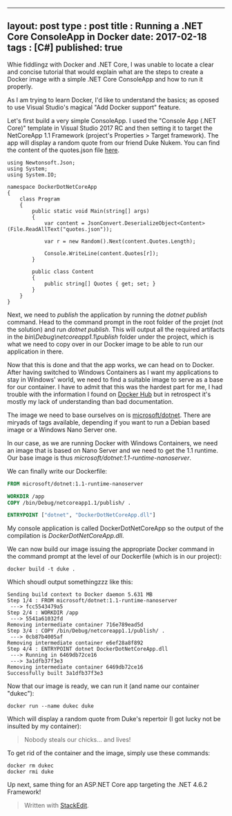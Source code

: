 
---
layout: post
type : post
title : Running a .NET Core ConsoleApp in Docker
date: 2017-02-18
tags : [C#]
published: true
---
Whie fiddlingz with Docker and .NET Core, I was unable to locate a clear and concise tutorial that would explain what are the steps to create a Docker image with a simple .NET Core ConsoleApp and how to run it properly.

As I am trying to learn Docker, I'd like to understand the basics; as oposed to use Visual Studio's magical "Add Docker support" feature.

Let's first build a very simple ConsoleApp. I used the "Console App (.NET Core)" template in Visual Studio 2017 RC and then setting it to target the NetCoreApp 1.1 Framework (project's Properties > Target framework). The app will display a random quote from our friend Duke Nukem. You can find the content of the quotes.json file [here](https://gist.github.com/Pvlerick/0765e5c6fc389444380aa44860de96e0).

```CSharp
using Newtonsoft.Json;
using System;
using System.IO;

namespace DockerDotNetCoreApp
{
    class Program
    {
        public static void Main(string[] args)
        {
            var content = JsonConvert.DeserializeObject<Content>(File.ReadAllText("quotes.json"));

            var r = new Random().Next(content.Quotes.Length);

            Console.WriteLine(content.Quotes[r]);
        }

        public class Content
        {
            public string[] Quotes { get; set; }
        }
    }
}
```

Next, we need to _publish_ the application by running the _dotnet publish_ command. Head to the command prompt in the root folder of the projet (not the solution) and run _dotnet publish_.
This will output all the required artifacts in the _bin\Debug\netcoreapp1.1\publish_ folder under the project, which is what we need to copy over in our Docker image to be able to run our application in there.

Now that this is done and that the app works, we can head on to Docker. After having switched to Windows Containers as I want my applications to stay in Windows' world, we need to find a suitable image to serve as a base for our container.
I have to admit that this was the hardest part for me, I had trouble with the information I found on [Docker Hub](https://hub.docker.com/) but in retrospect it's mostly my lack of understanding than bad documentation.

The image we need to base ourselves on is [microsoft/dotnet](https://hub.docker.com/r/microsoft/dotnet/). There are miryads of tags available, depending if you want to run a Debian based image or a Windows Nano Server one.

In our case, as we are running Docker with Windows Containers, we need an image that is based on Nano Server and we need to get the 1.1 runtime. Our base image is thus _microsoft/dotnet:1.1-runtime-nanoserver_.

We can finally write our Dockerfile:

```Dockerfile
FROM microsoft/dotnet:1.1-runtime-nanoserver

WORKDIR /app
COPY /bin/Debug/netcoreapp1.1/publish/ .

ENTRYPOINT ["dotnet", "DockerDotNetCoreApp.dll"]
```

My console application is called DockerDotNetCoreApp so the output of the compilation is _DockerDotNetCoreApp.dll_.

We can now build our image issuing the appropriate Docker command in the command prompt at the level of our Dockerfile (which is in our project):

```
docker build -t duke .
```

Which shoudl output somethingzzz like this:

```
Sending build context to Docker daemon 5.631 MB
Step 1/4 : FROM microsoft/dotnet:1.1-runtime-nanoserver
 ---> fcc5543479a5
Step 2/4 : WORKDIR /app
 ---> 5541a61032fd
Removing intermediate container 716e789ead5d
Step 3/4 : COPY /bin/Debug/netcoreapp1.1/publish/ .
 ---> 0cb87b4005af
Removing intermediate container e6ef28a8f892
Step 4/4 : ENTRYPOINT dotnet DockerDotNetCoreApp.dll
 ---> Running in 6469db72ce16
 ---> 3a1dfb37f3e3
Removing intermediate container 6469db72ce16
Successfully built 3a1dfb37f3e3
```

Now that our image is ready, we can run it (and name our container "dukec"):

```
docker run --name dukec duke
```

Which will display a random quote from Duke's repertoir (I got lucky not be insulted by my container):

> Nobody steals our chicks... and lives!

To get rid of the container and the image, simply use these commands:

```
docker rm dukec
docker rmi duke
```

Up next, same thing for an ASP.NET Core app targeting the .NET 4.6.2 Framework!

> Written with [StackEdit](https://stackedit.io/).